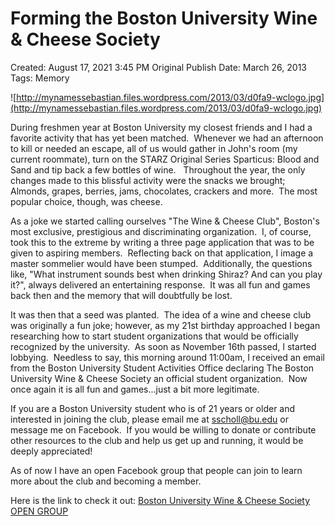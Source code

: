 # Forming the Boston University Wine & Cheese Society

Created: August 17, 2021 3:45 PM
Original Publish Date: March 26, 2013
Tags: Memory

![http://mynamessebastian.files.wordpress.com/2013/03/d0fa9-wclogo.jpg](http://mynamessebastian.files.wordpress.com/2013/03/d0fa9-wclogo.jpg)

During freshmen year at Boston University my closest friends and I had a favorite activity that has yet been matched.  Whenever we had an afternoon to kill or needed an escape, all of us would gather in John's room (my current roommate), turn on the STARZ Original Series Sparticus: Blood and Sand and tip back a few bottles of wine.   Throughout the year, the only changes made to this blissful activity were the snacks we brought; Almonds, grapes, berries, jams, chocolates, crackers and more.  The most popular choice, though, was cheese.

As a joke we started calling ourselves "The Wine & Cheese Club", Boston's most exclusive, prestigious and discriminating organization.  I, of course, took this to the extreme by writing a three page application that was to be given to aspiring members.  Reflecting back on that application, I image a master sommelier would have been stumped.  Additionally, the questions like, "What instrument sounds best when drinking Shiraz? And can you play it?", always delivered an entertaining response.  It was all fun and games back then and the memory that will doubtfully be lost.

It was then that a seed was planted.  The idea of a wine and cheese club was originally a fun joke; however, as my 21st birthday approached I began researching how to start student organizations that would be officially recognized by the university.  As soon as November 16th passed, I started lobbying.  Needless to say, this morning around 11:00am, I received an email from the Boston University Student Activities Office declaring The Boston University Wine & Cheese Society an official student organization.  Now once again it is all fun and games...just a bit more legitimate.

If you are a Boston University student who is of 21 years or older and interested in joining the club, please email me at sscholl@bu.edu or message me on Facebook.  If you would be willing to donate or contribute other resources to the club and help us get up and running, it would be deeply appreciated!

As of now I have an open Facebook group that people can join to learn more about the club and becoming a member.  

Here is the link to check it out: [Boston University Wine & Cheese Society OPEN GROUP](http://www.facebook.com/groups/311931775580201/)